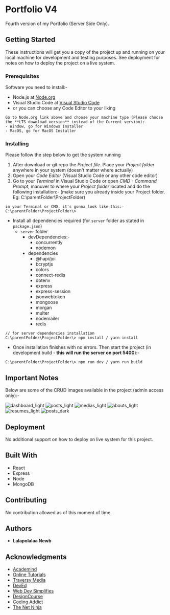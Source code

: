 # Portfolio V4

Fourth version of my Portfolio (Server Side Only).

## Getting Started

These instructions will get you a copy of the project up and running on your local machine for development and testing purposes. See deployment for notes on how to deploy the project on a live system.

### Prerequisites

Software you need to install:-

- Node.js at [Node.org](https://nodejs.org/en/download/)
- Visual Studio Code at [Visual Studio Code](https://code.visualstudio.com/)
- or you can choose any Code Editor to your liking

```
Go to Node.org link above and choose your machine type (Please choose the **LTS download version** instead of the Current version):-
- Window, go for Windows Installer
- MacOS, go for MacOS Installer
```

### Installing

Please follow the step below to get the system running

1. After download or git repo the _Project file_. Place your _Project folder_ anywhere in your system (doesn't matter where actually)
2. Open your _Code Editor_ (Visual Studio Code or any other code editor)
3. Go to your _Terminal_ in Visual Studio Code or open _CMD - Command Prompt_, manuver to where your _Project folder_ located and do the following installation:- (make sure you already inside your Project folder. Eg: C:\parentFolder\ProjectFolder)

```
in your Terminal or CMD, it's gonna look like this:-
C:\parentFolder\ProjectFolder\>

```

- Install all dependencies required (for `server` folder as stated in `package.json`)
  - `server` folder
    - devDependencies:-
      - concurrently
      - nodemon
    - dependencies
      - @hapi/joi
      - bcryptjs
      - colors
      - connect-redis
      - dotenv
      - express
      - express-session
      - jsonwebtoken
      - mongoose
      - morgan
      - multer
      - nodemailer
      - redis

```
// for server dependencies installation
C:\parentFolder\ProjectFolder\> npm install / yarn install
```

- Once installation finishes with no errors. Then start the project (in development build - **this will run the server on port 5400**):-

```
C:\parentFolder\ProjectFolder\> npm run dev / yarn run build
```

## Important Notes

Below are some of the CRUD images available in the project (admin access only):-

![dashboard_light](https://lalapolalaanewb.com/images/readme_adminDemo_1.PNG#thumbnail_fw)
![posts_light](https://lalapolalaanewb.com/images/readme_adminDemo_2.PNG#thumbnail_fw)
![medias_light](https://lalapolalaanewb.com/images/readme_adminDemo_3.PNG#thumbnail_fw)
![abouts_light](https://lalapolalaanewb.com/images/readme_adminDemo_4.PNG#thumbnail_fw)
![resumes_light](https://lalapolalaanewb.com/images/readme_adminDemo_5.PNG#thumbnail_fw)
![posts_dark](https://lalapolalaanewb.com/images/readme_adminDemo_6.PNG#thumbnail_fw)

## Deployment

No additional support on how to deploy on live system for this project.

## Built With

- React
- Express
- Node
- MongoDB

## Contributing

No contribution allowed as of this moment of time.

## Authors

- **Lalapolalaa Newb**

## Acknowledgments

- [Academind](https://www.youtube.com/channel/UCSJbGtTlrDami-tDGPUV9-w)
- [Online Tutorials](https://www.youtube.com/channel/UCbwXnUipZsLfUckBPsC7Jog)
- [Traversy Media](https://www.youtube.com/channel/UC29ju8bIPH5as8OGnQzwJyA)
- [DevEd](https://www.youtube.com/channel/UClb90NQQcskPUGDIXsQEz5Q)
- [Web Dev Simplifies](https://www.youtube.com/channel/UCFbNIlppjAuEX4znoulh0Cw)
- [DesignCourse](https://www.youtube.com/channel/UCVyRiMvfUNMA1UPlDPzG5Ow)
- [Coding Addict](https://www.youtube.com/channel/UCMZFwxv5l-XtKi693qMJptA)
- [The Net Ninja](https://www.youtube.com/channel/UCW5YeuERMmlnqo4oq8vwUpg)
